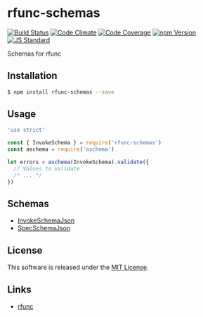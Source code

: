 rfunc-schemas
==========

<!---
This file is generated by ape-tmpl. Do not update manually.
--->

<!-- Badge Start -->
<a name="badges"></a>

[![Build Status][bd_travis_shield_url]][bd_travis_url]
[![Code Climate][bd_codeclimate_shield_url]][bd_codeclimate_url]
[![Code Coverage][bd_codeclimate_coverage_shield_url]][bd_codeclimate_url]
[![npm Version][bd_npm_shield_url]][bd_npm_url]
[![JS Standard][bd_standard_shield_url]][bd_standard_url]

[bd_repo_url]: https://github.com/rfunc-labo/rfunc-schemas
[bd_travis_url]: http://travis-ci.org/rfunc-labo/rfunc-schemas
[bd_travis_shield_url]: http://img.shields.io/travis/rfunc-labo/rfunc-schemas.svg?style=flat
[bd_travis_com_url]: http://travis-ci.com/rfunc-labo/rfunc-schemas
[bd_travis_com_shield_url]: https://api.travis-ci.com/rfunc-labo/rfunc-schemas.svg?token=
[bd_license_url]: https://github.com/rfunc-labo/rfunc-schemas/blob/master/LICENSE
[bd_codeclimate_url]: http://codeclimate.com/github/rfunc-labo/rfunc-schemas
[bd_codeclimate_shield_url]: http://img.shields.io/codeclimate/github/rfunc-labo/rfunc-schemas.svg?style=flat
[bd_codeclimate_coverage_shield_url]: http://img.shields.io/codeclimate/coverage/github/rfunc-labo/rfunc-schemas.svg?style=flat
[bd_gemnasium_url]: https://gemnasium.com/rfunc-labo/rfunc-schemas
[bd_gemnasium_shield_url]: https://gemnasium.com/rfunc-labo/rfunc-schemas.svg
[bd_npm_url]: http://www.npmjs.org/package/rfunc-schemas
[bd_npm_shield_url]: http://img.shields.io/npm/v/rfunc-schemas.svg?style=flat
[bd_standard_url]: http://standardjs.com/
[bd_standard_shield_url]: https://img.shields.io/badge/code%20style-standard-brightgreen.svg

<!-- Badge End -->


<!-- Description Start -->
<a name="description"></a>

Schemas for rfunc

<!-- Description End -->


<!-- Overview Start -->
<a name="overview"></a>



<!-- Overview End -->


<!-- Sections Start -->
<a name="sections"></a>

<!-- Section from "doc/guides/01.Installation.md.hbs" Start -->

<a name="section-doc-guides-01-installation-md"></a>
Installation
-----

```bash
$ npm install rfunc-schemas --save
```


<!-- Section from "doc/guides/01.Installation.md.hbs" End -->

<!-- Section from "doc/guides/02.Usage.md.hbs" Start -->

<a name="section-doc-guides-02-usage-md"></a>
Usage
---------

```javascript
'use strict'

const { InvokeSchema } = require('rfunc-schemas')
const aschema = require('aschema')

let errors = aschema(InvokeSchema).validate({
  // Values to validate
  /* ... */
})

```


<!-- Section from "doc/guides/02.Usage.md.hbs" End -->

<!-- Section from "doc/guides/03.Schemas.md.hbs" Start -->

<a name="section-doc-guides-03-schemas-md"></a>
Schemas
------

+ [InvokeSchemaJson](lib/invoke_schema.json)
+ [SpecSchemaJson](lib/spec_schema.json)


<!-- Section from "doc/guides/03.Schemas.md.hbs" End -->


<!-- Sections Start -->


<!-- LICENSE Start -->
<a name="license"></a>

License
-------
This software is released under the [MIT License](https://github.com/rfunc-labo/rfunc-schemas/blob/master/LICENSE).

<!-- LICENSE End -->


<!-- Links Start -->
<a name="links"></a>

Links
------

+ [rfunc][rfunc_url]

[rfunc_url]: https://github.com/rfunc-labo/rfunc

<!-- Links End -->
